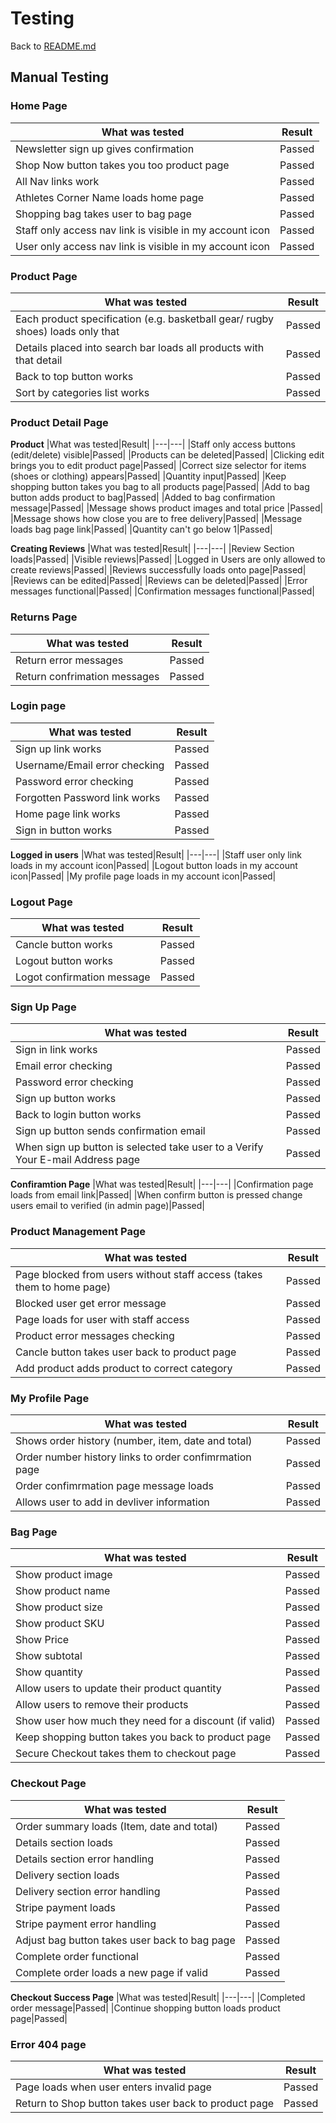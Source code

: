 # Testing

Back to [README.md](README.md)

## Manual Testing

### Home Page
|What was tested|Result|
|---|---|
|Newsletter sign up gives confirmation|Passed|
|Shop Now button takes you too product page|Passed|
|All Nav links work|Passed|
|Athletes Corner Name loads home page|Passed|
|Shopping bag takes user to bag page|Passed|
|Staff only access nav link is visible in my account icon|Passed|
|User only access nav link is visible in my account icon|Passed|

### Product Page
|What was tested|Result|
|---|---|
|Each product specification (e.g. basketball gear/ rugby shoes) loads only that|Passed|
|Details placed into search bar loads all products with that detail|Passed|
|Back to top button works|Passed|
|Sort by categories list works|Passed|

### Product Detail Page
**Product**
|What was tested|Result|
|---|---|
|Staff only access buttons (edit/delete) visible|Passed|
|Products can be deleted|Passed|
|Clicking edit brings you to edit product page|Passed|
|Correct size selector for items (shoes or clothing) appears|Passed|
|Quantity input|Passed|
|Keep shopping button takes you bag to all products page|Passed|
|Add to bag button adds product to bag|Passed|
|Added to bag confirmation message|Passed|
|Message shows product images and total price |Passed|
|Message shows how close you are to free delivery|Passed|
|Message loads bag page link|Passed|
|Quantity can't go below 1|Passed|

**Creating Reviews**
|What was tested|Result|
|---|---|
|Review Section loads|Passed|
|Visible reviews|Passed|
|Logged in Users are only allowed to create reviews|Passed|
|Reviews successfully loads onto page|Passed|
|Reviews can be edited|Passed|
|Reviews can be deleted|Passed|
|Error messages functional|Passed|
|Confirmation messages functional|Passed|

### Returns Page
|What was tested|Result|
|---|---|
|Return error messages|Passed|
|Return confrimation messages|Passed|

### Login page
|What was tested|Result|
|---|---|
|Sign up link works|Passed|
|Username/Email error checking|Passed|
|Password error checking|Passed|
|Forgotten Password link works|Passed|
|Home page link works|Passed|
|Sign in button works|Passed|

**Logged in users**
|What was tested|Result|
|---|---|
|Staff user only link loads in my account icon|Passed|
|Logout button loads in my account icon|Passed|
|My profile page loads in my account icon|Passed|

### Logout Page
|What was tested|Result|
|---|---|
|Cancle button works|Passed|
|Logout button works|Passed|
|Logot confirmation message|Passed|

### Sign Up Page
|What was tested|Result|
|---|---|
|Sign in link works|Passed|
|Email error checking|Passed|
|Password error checking|Passed|
|Sign up button works|Passed|
|Back to login button works|Passed|
|Sign up button sends confirmation email|Passed|
|When sign up button is selected take user to a Verify Your E-mail Address page|Passed|

**Confiramtion Page**
|What was tested|Result|
|---|---|
|Confirmation page loads from email link|Passed|
|When confirm button is pressed change users email to verified (in admin page)|Passed|

### Product Management Page
|What was tested|Result|
|---|---|
|Page blocked from users without staff access (takes them to home page)|Passed|
|Blocked user get error message|Passed|
|Page loads for user with staff access|Passed|
|Product error messages checking|Passed|
|Cancle button takes user back to product page|Passed|
|Add product adds product to correct category|Passed|


### My Profile Page
|What was tested|Result|
|---|---|
|Shows order history (number, item, date and total)|Passed|
|Order number history links to order confimrmation page|Passed|
|Order confimrmation page message loads|Passed|
|Allows user to add in devliver information|Passed|

### Bag Page
|What was tested|Result|
|---|---|
|Show product image|Passed|
|Show product name|Passed|
|Show product size|Passed|
|Show product SKU|Passed|
|Show Price|Passed|
|Show subtotal|Passed|
|Show quantity|Passed|
|Allow users to update their product quantity|Passed|
|Allow users to remove their products|Passed|
|Show user how much they need for a discount (if valid)|Passed|
|Keep shopping button takes you back to product page|Passed|
|Secure Checkout takes them to checkout page|Passed|

### Checkout Page
|What was tested|Result|
|---|---|
|Order summary loads (Item, date and total)|Passed|
|Details section loads|Passed|
|Details section error handling|Passed|
|Delivery section loads|Passed|
|Delivery section error handling|Passed|
|Stripe payment loads|Passed|
|Stripe payment error handling|Passed|
|Adjust bag button takes user back to bag page|Passed|
|Complete order functional|Passed|
|Complete order loads a new page if valid|Passed|

**Checkout Success Page**
|What was tested|Result|
|---|---|
|Completed order message|Passed|
|Continue shopping button loads product page|Passed|

### Error 404 page
|What was tested|Result|
|---|---|
|Page loads when user enters invalid page|Passed|
|Return to Shop button takes user back to product page|Passed|